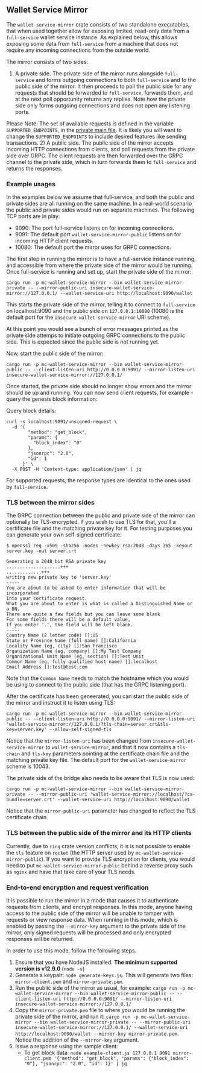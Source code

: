 ## Wallet Service Mirror

The `wallet-service-mirror` crate consists of two standalone executables, that when used together allow for exposing limited, read-only data from a `full-service` wallet service instance. As explained below, this allows exposing some data from `full-service` from a machine that does not require any incoming connections from the outside world.

The mirror consists of two sides:

1.  A private side. The private side of the mirror runs alongside `full-service` and forms outgoing connections to both `full-service` and to the public side of the mirror. It then proceeds to poll the public side for any requests that should be forwarded to `full-service`, forwards them, and at the next poll opportunity returns any replies. Note how the private side only forms outgoing connections and does not open any listening ports.

Please Note:
The set of available requests is defined in the variable `SUPPORTED_ENDPOINTS`, in the [private main file](src/private/main.rs). It is likely you will want to change the `SUPPORTED_ENDPOINTS` to include desired features like sending transactions. 2) A public side. The public side of the mirror accepts incoming HTTP connections from clients, and poll requests from the private side over GRPC. The client requests are then forwarded over the GRPC channel to the private side, which in turn forwards them to `full-service` and returns the responses.

### Example usages

In the examples below we assume that full-service, and both the public and private sides are all running on the same machine. In a real-world scenario the public and private sides would run on separate machines. The following TCP ports are in play:

- 9090: The port full-service listens on for incoming connecitons.
- 9091: The default port `wallet-service-mirror-public` listens on for incoming HTTP client requests.
- 10080: The default port the mirror uses for GRPC connections.

The first step in running the mirror is to have a full-service instance running, and accessible from where the private side of the mirror would be running. Once full-service is running and set up, start the private side of the mirror:

```
cargo run -p mc-wallet-service-mirror --bin wallet-service-mirror-private -- --mirror-public-uri insecure-wallet-service-mirror://127.0.0.1/ --wallet-service-uri http://localhost:9090/wallet
```

This starts the private side of the mirror, telling it to connect to `full-service` on localhost:9090 and the public side on `127.0.0.1:10080` (10080 is the default port for the `insecure-wallet-service-mirror` URI scheme).

At this point you would see a bunch of error messages printed as the private side attemps to initiate outgoing GRPC connections to the public side. This is expected since the public side is not running yet.

Now, start the public side of the mirror:

```
cargo run -p mc-wallet-service-mirror --bin wallet-service-mirror-public -- --client-listen-uri http://0.0.0.0:9091/ --mirror-listen-uri insecure-wallet-service-mirror://127.0.0.1/
```

Once started, the private side should no longer show errors and the mirror should be up and running. You can now send client requests, for example - query the genesis block information:

Query block details:

```
curl -s localhost:9091/unsigned-request \
  -d '{
        "method": "get_block",
        "params": {
          "block_index": "0"
        },
        "jsonrpc": "2.0",
        "id": 1
      }' \
  -X POST -H 'Content-type: application/json' | jq
```

For supported requests, the response types are identical to the ones used by `full-service`.

### TLS between the mirror sides

The GRPC connection between the public and private side of the mirror can optionally be TLS-encrypted. If you wish to use TLS for that, you'll a certificate file and the matching private key for it. For testing purposes you can generate your own self-signed certificate:

```
$ openssl req -x509 -sha256 -nodes -newkey rsa:2048 -days 365 -keyout server.key -out server.crt

Generating a 2048 bit RSA private key
....................+++
.............+++
writing new private key to 'server.key'
-----
You are about to be asked to enter information that will be incorporated
into your certificate request.
What you are about to enter is what is called a Distinguished Name or a DN.
There are quite a few fields but you can leave some blank
For some fields there will be a default value,
If you enter '.', the field will be left blank.
-----
Country Name (2 letter code) []:US
State or Province Name (full name) []:California
Locality Name (eg, city) []:San Francisco
Organization Name (eg, company) []:My Test Company
Organizational Unit Name (eg, section) []:Test Unit
Common Name (eg, fully qualified host name) []:localhost
Email Address []:test@test.com
```

Note that the `Common Name` needs to match the hostname which you would be using to connect to the public side (that has the GRPC listening port).

After the certificate has been geneerated, you can start the public side of the mirror and instruct it to listen using TLS:

```
cargo run -p mc-wallet-service-mirror --bin wallet-service-mirror-public -- --client-listen-uri http://0.0.0.0:9091/ --mirror-listen-uri 'wallet-service-mirror://127.0.0.1/?tls-chain=server.crt&tls-key=server.key' --allow-self-signed-tls
```

Notice that the `mirror-listen-uri` has been changed from `insecure-wallet-service-mirror` to `wallet-service-mirror`, and that it now contains a `tls-chain` and `tls-key` parameters pointing at the certificate chain file and the matching private key file. The default port for the `wallet-service-mirror` scheme is 10043.

The private side of the bridge also needs to be aware that TLS is now used:

```
cargo run -p mc-wallet-service-mirror --bin wallet-service-mirror-private -- --mirror-public-uri 'wallet-service-mirror://localhost/?ca-bundle=server.crt' --wallet-service-uri http://localhost:9090/wallet
```

Notice that the `mirror-public-uri` parameter has changed to reflect the TLS certificate chain.

### TLS between the public side of the mirror and its HTTP clients

Currently, due to `ring` crate version conflicts, it is is not possible to enable the `tls` feature on `rocket` (the HTTP server used by `mc-wallet-service-mirror-public`). If you want to provide TLS encryption for clients, you would need to put `mc-wallet-service-mirror-public` behind a reverse proxy such as `nginx` and have that take care of your TLS needs.

### End-to-end encryption and request verification

It is possible to run the mirror in a mode that causes it to authenticate requests from clients, and encrypt responses. In this mode, anyone having access to the public side of the mirror will be unable to tamper with requests or view response data. When running in this mode, which is enabled by passing the `--mirror-key` argument to the private side of the mirror, only signed requests will be processed and only encrypted responses will be returned.

In order to use this mode, follow the following steps.

1. Ensure that you have NodeJS installed. **The minimum supported version is v12.9.0** (`node -v`)
1. Generate a keypair: `node generate-keys.js`. This will generate two files: `mirror-client.pem` and `mirror-private.pem`.
1. Run the public side of the mirror as usual, for example: `cargo run -p mc-wallet-service-mirror --bin wallet-service-mirror-public -- --client-listen-uri http://0.0.0.0:9091/ --mirror-listen-uri insecure-wallet-service-mirror://127.0.0.1/`
1. Copy the `mirror-private.pem` file to where you would be running the private side of the mirror, and run it: `cargo run -p mc-wallet-service-mirror --bin wallet-service-mirror-private -- --mirror-public-uri insecure-wallet-service-mirror://127.0.0.1/ --wallet-service-uri http://localhost:9090/wallet --mirror-key mirror-private.pem`. Notice the addition of the `--mirror-key` argument.
1. Issue a response using the sample client:
   - To get block data: `node example-client.js 127.0.0.1 9091 mirror-client.pem '{"method": "get_block", "params": {"block_index": "0"}, "jsonrpc": "2.0", "id": 1}' | jq`
